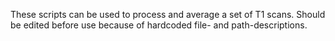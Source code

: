 These scripts can be used to process and average a set of T1 scans. Should be edited before use because of hardcoded file- and path-descriptions.
